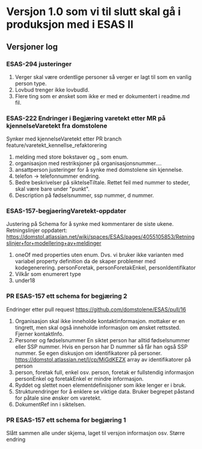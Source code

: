 # Versjon 1.0 som vi til slutt skal gå i produksjon med i ESAS II

## Versjoner log
### ESAS-294 justeringer
1. Verger skal være ordentlige personer så verger er lagt til som en vanlig person type.
2. Lovbud trenger ikke lovbudId.
3. Flere ting som er ønsket som ikke er med er dokumentert i readme.md fil.
### ESAS-222 Endringer i Begjæring varetekt etter MR på kjennelseVaretekt fra domstolene
Synker med kjennelseVaretekt etter PR branch feature/varetekt_kennellse_refaktorering
1. melding med store bokstaver og _ som enum.
2. organisasjon med restriksjoner på organisasjonsnummer....
2. ansattperson justeringer for å synke med domstolene sin kjennelse.
3. telefon -> telefonnummer endring.
4. Bedre beskrivelser på siktelseTiltale. Rettet feil med nummer to steder, skal være bare under "punkt".
5. Description på fødselsnummer, ssp nummer, d nummer.
### ESAS-157-begjaeringVaretekt-oppdater
Justering på Schema for å synke med kommentarer de siste ukene.
Retningslinjer oppdatert: https://domstol.atlassian.net/wiki/spaces/ESAS/pages/4055105853/Retningslinjer+for+modellering+av+meldinger 
1. oneOf med properties uten enum. Dvs. vi bruker ikke varianten med variabel property definition da de skaper problemer med kodegenerering.
   personForetak, personForetakEnkel, personIdentifikator
2. Vilkår som enumerert type
3. under18
### PR ESAS-157 ett schema for begjæring 2
Endringer etter pull request https://github.com/domstolene/ESAS/pull/16
1. Organisasjon skal ikke inneholde kontaktinformasjon.
   mottaker er en tingrett, men skal også inneholde informasjon om ønsket rettssted.
   Fjerner kontaktInfo.
2. Personer og fødselsnummer
   En siktet person har alltid fødselsnummer eller SSP nummer.
   Hvis en person har D nummer så får han også SSP nummer.
   Se egen diskusjon om identifikatorer på personer.
   https://domstol.atlassian.net/l/cp/MiGdKEZX
   array av identifikatorer på person
3. person, foretak full, enkel osv. 
   person, foretak er fullstendig informasjon
   personEnkel og foretakEnkel er mindre informasjon.
4. Ryddet og slettet noen elementdefinisjoner som ikke lenger er i bruk.
5. Strukturendringer for å enklere se viktige data.
   Bruker begrepet påstand for påtale sine ønsker om varetekt.
5. DokumentRef inn i siktelsen.
### PR ESAS-157 ett schema for begjæring 1
Slått sammen alle under skjema, laget til versjon informasjon osv.
Større endring
